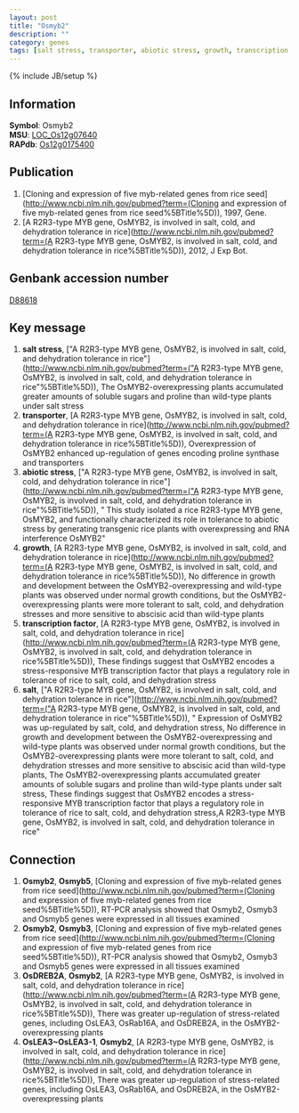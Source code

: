 ```yaml
---
layout: post
title: "Osmyb2"
description: ""
category: genes
tags: [salt stress, transporter, abiotic stress, growth, transcription factor, salt]
---
```

{% include JB/setup %}

## Information
__Symbol__: Osmyb2  
__MSU__: [LOC_Os12g07640](http://rice.plantbiology.msu.edu/cgi-bin/ORF_infopage.cgi?orf=LOC_Os12g07640)  
__RAPdb__: [Os12g0175400](http://rapdb.dna.affrc.go.jp/viewer/gbrowse_details/irgsp1?name=Os12g0175400)  

## Publication
1. [Cloning and expression of five myb-related genes from rice seed](http://www.ncbi.nlm.nih.gov/pubmed?term=(Cloning and expression of five myb-related genes from rice seed%5BTitle%5D)), 1997, Gene.
2. [A R2R3-type MYB gene, OsMYB2, is involved in salt, cold, and dehydration tolerance in rice](http://www.ncbi.nlm.nih.gov/pubmed?term=(A R2R3-type MYB gene, OsMYB2, is involved in salt, cold, and dehydration tolerance in rice%5BTitle%5D)), 2012, J Exp Bot.

## Genbank accession number
[D88618](http://www.ncbi.nlm.nih.gov/nuccore/D88618)

## Key message
1. __salt stress__, ["A R2R3-type MYB gene, OsMYB2, is involved in salt, cold, and dehydration tolerance in rice"](http://www.ncbi.nlm.nih.gov/pubmed?term=("A R2R3-type MYB gene, OsMYB2, is involved in salt, cold, and dehydration tolerance in rice"%5BTitle%5D)),  The OsMYB2-overexpressing plants accumulated greater amounts of soluble sugars and proline than wild-type plants under salt stress
2. __transporter__, [A R2R3-type MYB gene, OsMYB2, is involved in salt, cold, and dehydration tolerance in rice](http://www.ncbi.nlm.nih.gov/pubmed?term=(A R2R3-type MYB gene, OsMYB2, is involved in salt, cold, and dehydration tolerance in rice%5BTitle%5D)),  Overexpression of OsMYB2 enhanced up-regulation of genes encoding proline synthase and transporters
3. __abiotic stress__, ["A R2R3-type MYB gene, OsMYB2, is involved in salt, cold, and dehydration tolerance in rice"](http://www.ncbi.nlm.nih.gov/pubmed?term=("A R2R3-type MYB gene, OsMYB2, is involved in salt, cold, and dehydration tolerance in rice"%5BTitle%5D)), " This study isolated a rice R2R3-type MYB gene, OsMYB2, and functionally characterized its role in tolerance to abiotic stress by generating transgenic rice plants with overexpressing and RNA interference OsMYB2"
4. __growth__, [A R2R3-type MYB gene, OsMYB2, is involved in salt, cold, and dehydration tolerance in rice](http://www.ncbi.nlm.nih.gov/pubmed?term=(A R2R3-type MYB gene, OsMYB2, is involved in salt, cold, and dehydration tolerance in rice%5BTitle%5D)),  No difference in growth and development between the OsMYB2-overexpressing and wild-type plants was observed under normal growth conditions, but the OsMYB2-overexpressing plants were more tolerant to salt, cold, and dehydration stresses and more sensitive to abscisic acid than wild-type plants
5. __transcription factor__, [A R2R3-type MYB gene, OsMYB2, is involved in salt, cold, and dehydration tolerance in rice](http://www.ncbi.nlm.nih.gov/pubmed?term=(A R2R3-type MYB gene, OsMYB2, is involved in salt, cold, and dehydration tolerance in rice%5BTitle%5D)),  These findings suggest that OsMYB2 encodes a stress-responsive MYB transcription factor that plays a regulatory role in tolerance of rice to salt, cold, and dehydration stress
6. __salt__, ["A R2R3-type MYB gene, OsMYB2, is involved in salt, cold, and dehydration tolerance in rice"](http://www.ncbi.nlm.nih.gov/pubmed?term=("A R2R3-type MYB gene, OsMYB2, is involved in salt, cold, and dehydration tolerance in rice"%5BTitle%5D)), " Expression of OsMYB2 was up-regulated by salt, cold, and dehydration stress, No difference in growth and development between the OsMYB2-overexpressing and wild-type plants was observed under normal growth conditions, but the OsMYB2-overexpressing plants were more tolerant to salt, cold, and dehydration stresses and more sensitive to abscisic acid than wild-type plants, The OsMYB2-overexpressing plants accumulated greater amounts of soluble sugars and proline than wild-type plants under salt stress, These findings suggest that OsMYB2 encodes a stress-responsive MYB transcription factor that plays a regulatory role in tolerance of rice to salt, cold, and dehydration stress,A R2R3-type MYB gene, OsMYB2, is involved in salt, cold, and dehydration tolerance in rice"

## Connection
1. __Osmyb2__, __Osmyb5__, [Cloning and expression of five myb-related genes from rice seed](http://www.ncbi.nlm.nih.gov/pubmed?term=(Cloning and expression of five myb-related genes from rice seed%5BTitle%5D)),  RT-PCR analysis showed that Osmyb2, Osmyb3 and Osmyb5 genes were expressed in all tissues examined
2. __Osmyb2__, __Osmyb3__, [Cloning and expression of five myb-related genes from rice seed](http://www.ncbi.nlm.nih.gov/pubmed?term=(Cloning and expression of five myb-related genes from rice seed%5BTitle%5D)),  RT-PCR analysis showed that Osmyb2, Osmyb3 and Osmyb5 genes were expressed in all tissues examined
3. __OsDREB2A__, __Osmyb2__, [A R2R3-type MYB gene, OsMYB2, is involved in salt, cold, and dehydration tolerance in rice](http://www.ncbi.nlm.nih.gov/pubmed?term=(A R2R3-type MYB gene, OsMYB2, is involved in salt, cold, and dehydration tolerance in rice%5BTitle%5D)),  There was greater up-regulation of stress-related genes, including OsLEA3, OsRab16A, and OsDREB2A, in the OsMYB2-overexpressing plants
4. __OsLEA3~OsLEA3-1__, __Osmyb2__, [A R2R3-type MYB gene, OsMYB2, is involved in salt, cold, and dehydration tolerance in rice](http://www.ncbi.nlm.nih.gov/pubmed?term=(A R2R3-type MYB gene, OsMYB2, is involved in salt, cold, and dehydration tolerance in rice%5BTitle%5D)),  There was greater up-regulation of stress-related genes, including OsLEA3, OsRab16A, and OsDREB2A, in the OsMYB2-overexpressing plants


